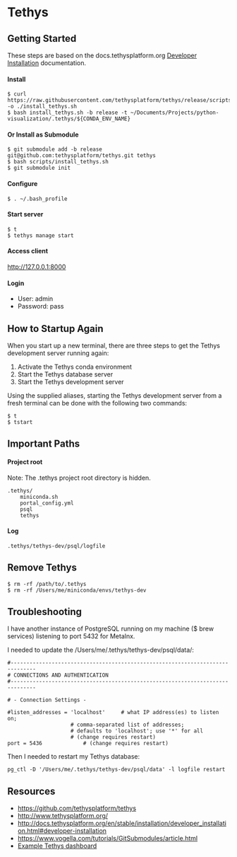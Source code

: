 # Tethys

## Getting Started

These steps are based on the docs.tethysplatform.org [Developer Installation](http://docs.tethysplatform.org/en/stable/installation/developer_installation.html#developer-installation) documentation.

#### Install
```
$ curl https://raw.githubusercontent.com/tethysplatform/tethys/release/scripts/install_tethys.sh -o ./install_tethys.sh
$ bash install_tethys.sh -b release -t ~/Documents/Projects/python-visualization/.tethys/${CONDA_ENV_NAME}
```

#### Or Install as Submodule
```
$ git submodule add -b release git@github.com:tethysplatform/tethys.git tethys
$ bash scripts/install_tethys.sh
$ git submodule init
```
#### Configure
```
$ . ~/.bash_profile
```

#### Start server
```
$ t
$ tethys manage start
```

#### Access client
http://127.0.0.1:8000

#### Login
- User: admin
- Password: pass


## How to Startup Again

When you start up a new terminal, there are three steps to get the Tethys development server running again:
1. Activate the Tethys conda environment
2. Start the Tethys database server
3. Start the Tethys development server

Using the supplied aliases, starting the Tethys development server from a fresh terminal can be done with the following two commands:
```
$ t
$ tstart
```

## Important Paths

#### Project root
Note: The .tethys project root directory is hidden.

```
.tethys/
    miniconda.sh		
    portal_config.yml
    psql			
    tethys
```

#### Log
`.tethys/tethys-dev/psql/logfile`

## Remove Tethys
```
$ rm -rf /path/to/.tethys
$ rm -rf /Users/me/miniconda/envs/tethys-dev
```

## Troubleshooting
I have another instance of PostgreSQL running on my machine ($ brew services) listening to port 5432 for Metalnx.

I needed to update the /Users/me/.tethys/tethys-dev/psql/data/:
```
#------------------------------------------------------------------------------
# CONNECTIONS AND AUTHENTICATION
#------------------------------------------------------------------------------

# - Connection Settings -

#listen_addresses = 'localhost'		# what IP address(es) to listen on;
					# comma-separated list of addresses;
					# defaults to 'localhost'; use '*' for all
					# (change requires restart)
port = 5436				# (change requires restart)
```
Then I needed to restart my Tethys database:
```
pg_ctl -D '/Users/me/.tethys/tethys-dev/psql/data' -l logfile restart
```

## Resources
- https://github.com/tethysplatform/tethys
- http://www.tethysplatform.org/
- http://docs.tethysplatform.org/en/stable/installation/developer_installation.html#developer-installation
- https://www.vogella.com/tutorials/GitSubmodules/article.html
- [Example Tethys dashboard](http://tethys.icimod.org/apps/)

